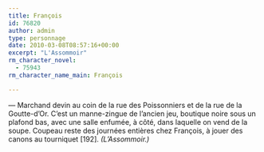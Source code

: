 ```yaml
---
title: François
id: 76820
author: admin
type: personnage
date: 2010-03-08T08:57:16+00:00
excerpt: "L'Assommoir"
rm_character_novel:
  - 75943
rm_character_name_main: François

---
```

— Marchand devin au coin de la rue des Poissonniers et de la rue de la Goutte-d&rsquo;Or. C&rsquo;est un manne-zingue de l&rsquo;ancien jeu, boutique noire sous un plafond bas, avec une salle enfumée, à côté, dans laquelle on vend de la soupe. Coupeau reste des journées entières chez François, à jouer des canons au tourniquet [192]. _(L&rsquo;Assommoir.)_
